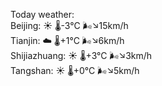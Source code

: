 Today weather:  
Beijing: ☀️   🌡️-3°C 🌬️↘15km/h  
Tianjin: ☁️   🌡️+1°C 🌬️↘6km/h  
Shijiazhuang: ☀️   🌡️+3°C 🌬️↘3km/h  
Tangshan: ☀️   🌡️+0°C 🌬️↘5km/h  
